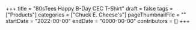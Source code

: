 +++
title = "80sTees Happy B-Day CEC T-Shirt"
draft = false
tags = ["Products"]
categories = ["Chuck E. Cheese's"]
pageThumbnailFile = ""
startDate = "2022-00-00"
endDate = "0000-00-00"
contributors = []
+++

